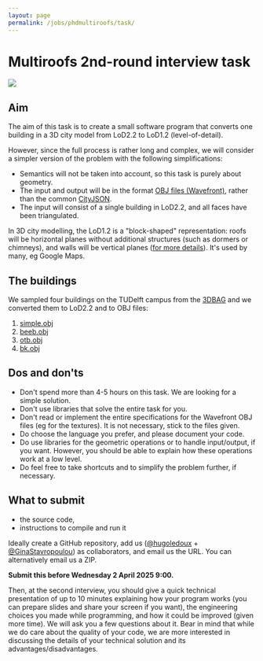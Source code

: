 ```yaml
---
layout: page
permalink: /jobs/phdmultiroofs/task/
---
```



# Multiroofs 2nd-round interview task

![](../../../lod/lodtud.png)


## Aim

The aim of this task is to create a small software program that converts one building in a 3D city model from LoD2.2 to LoD1.2 (level-of-detail).

However, since the full process is rather long and complex, we will consider a simpler version of the problem with the following simplifications:

- Semantics will not be taken into account, so this task is purely about geometry.
- The input and output will be in the format [OBJ files (Wavefront)](https://en.wikipedia.org/wiki/Wavefront_.obj_file), rather than the common [CityJSON](https://cityjson.org).
- The input will consist of a single building in LoD2.2, and all faces have been triangulated. 

In 3D city modelling, the LoD1.2 is a "block-shaped" representation: roofs will be horizontal planes without additional structures (such as dormers or chimneys), and walls will be vertical planes ([for more details](https://3d.bk.tudelft.nl/lod/)).
It's used by many, eg Google Maps.


## The buildings

We sampled four buildings on the TUDelft campus from the [3DBAG](https://3dbag.nl) and we converted them to LoD2.2 and to OBJ files:

1. [simple.obj](simple.obj)
1. [beeb.obj](beeb.obj)
1. [otb.obj](otb.obj)
1. [bk.obj](bk.obj)


## Dos and don'ts

- Don't spend more than 4-5 hours on this task. We are looking for a simple solution.
- Don't use libraries that solve the entire task for you.
- Don't read or implement the entire specifications for the Wavefront OBJ files (eg for the textures). It is not necessary, stick to the files given.
- Do choose the language you prefer, and please document your code.
- Do use libraries for the geometric operations or to handle input/output, if you want. 
However, you should be able to explain how these operations work at a low level.
- Do feel free to take shortcuts and to simplify the problem further, if necessary.

## What to submit

- the source code, 
- instructions to compile and run it

Ideally create a GitHub repository, add us ([@hugoledoux](https://github.com/hugoledoux/) + [@GinaStavropoulou](https://github.com/GinaStavropoulou/)) as collaborators, and email us the URL.
You can alternatively email us a ZIP.


**Submit this before Wednesday 2 April 2025 9:00.**

Then, at the second interview, you should give a quick technical presentation of up to 10 minutes explaining how your program works (you can prepare slides and share your screen if you want), the engineering choices you made while programming, and how it could be improved (given more time). 
We will ask you a few questions about it. 
Bear in mind that while we do care about the quality of your code, we are more interested in discussing the details of your technical solution and its advantages/disadvantages.

